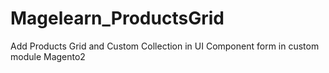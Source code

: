 # Magelearn_ProductsGrid
Add Products Grid and Custom Collection in UI Component form in custom module Magento2
